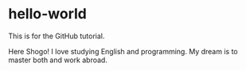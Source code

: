 # hello-world
This is for the GitHub tutorial.

Here Shogo! I love studying English and programming. My dream is to master both and work abroad.

